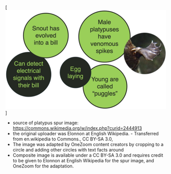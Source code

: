 [![platypus fun facts](platypus_fun_facts.jpeg)]

* source of platypus spur image: https://commons.wikimedia.org/w/index.php?curid=2444913
* the original uploader was Elonnon at English Wikipedia. - Transferred from en.wikipedia to Commons., CC BY-SA 3.0, 
* The image was adapted by OneZoom content creators by cropping to a circle and adding other circles with text facts around
* Composite image is available under a CC BY-SA 3.0 and requires credit to be given to Elonnon at English Wikipedia for the spur image, and OneZoom for the adaptation.
